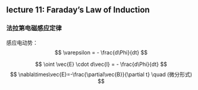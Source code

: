 ## lecture 11: Faraday’s Law of Induction

### 法拉第电磁感应定律

感应电动势：
$$
 \varepsilon = - \frac{d\Phi}{dt} 
$$

$$
 \oint \vec{E} \cdot d\vec{l} = - \frac{d\Phi}{dt} 
$$
$$
\nabla\times\vec{E}=-\frac{\partial\vec{B}}{\partial t} \quad (微分形式)
$$
